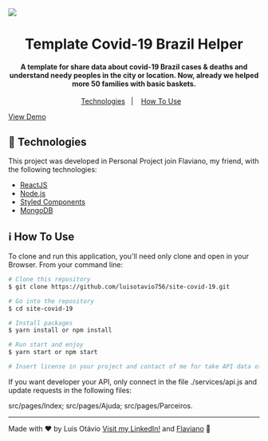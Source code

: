 <img src="https://res.cloudinary.com/luisotavio756/image/upload/v1590071941/0_10_wvjxg0.jpg" />
<h1 align="center">
   Template Covid-19 Brazil Helper 
</h1>

<h4 align="center">
  A template for share data about covid-19 Brazil cases & deaths and understand needy peoples in the city or location. Now, already we helped more 50 families with basic baskets.
</h4>
<p align="center">
  <a href="#rocket-technologies">Technologies</a>&nbsp;&nbsp;&nbsp;|&nbsp;&nbsp;&nbsp;
  <a href="#information_source-how-to-use">How To Use</a>&nbsp;&nbsp;&nbsp;
</p>

[View Demo](https://coronainfobr.herokuapp.com)

## :rocket: Technologies

This project was developed in Personal Project join Flaviano, my friend, with the following technologies:

-  [ReactJS](https://pt-br.reactjs.org)
-  [Node.js](https://nodejs.org)
-  [Styled Components](https://styled-components.com)
-  [MongoDB](https://mongodb.com)

## :information_source: How To Use

To clone and run this application, you'll need only clone and open in your Browser. From your command line:

```bash
# Clone this repository
$ git clone https://github.com/luisotavio756/site-covid-19.git

# Go into the repository
$ cd site-covid-19

# Install packages
$ yarn install or npm install

# Run start and enjoy
$ yarn start or npm start

# Insert license in your project and contact of me for take API data of covid-19
```
If you want developer your API, only connect in the file ./services/api.js and update requests in the following files:

src/pages/Index;
src/pages/Ajuda;
src/pages/Parceiros.

---

Made with ♥ by Luis Otávio [Visit my LinkedIn!](https://www.linkedin.com/in/lu%C3%ADs-ot%C3%A1vio-87851517a/) and [Flaviano](https://github.com/flavisXavier) :wave:

